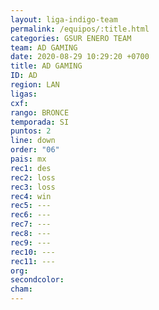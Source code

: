 ```yaml
---
layout: liga-indigo-team
permalink: /equipos/:title.html
categories: GSUR ENERO TEAM
team: AD GAMING
date: 2020-08-29 10:29:20 +0700
title: AD GAMING
ID: AD
region: LAN
ligas: 
cxf: 
rango: BRONCE
temporada: SI
puntos: 2
line: down
order: "06"
pais: mx
rec1: des
rec2: loss
rec3: loss
rec4: win
rec5: ---
rec6: ---
rec7: ---
rec8: ---
rec9: ---
rec10: ---
rec11: ---
org: 
secondcolor: 
cham:
---
```


